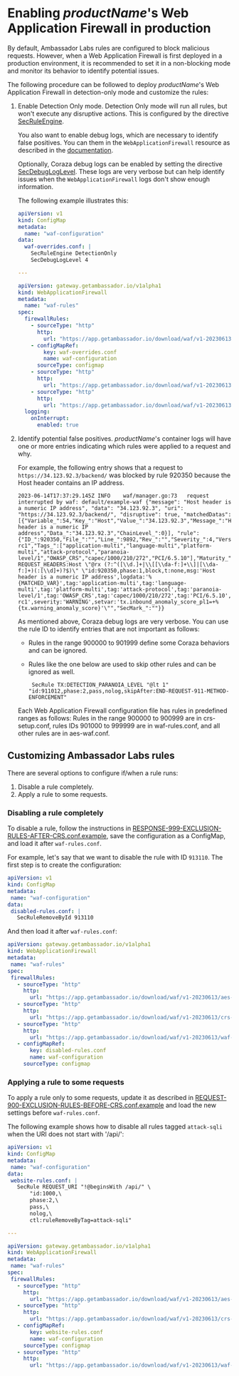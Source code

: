 # Enabling $productName$'s Web Application Firewall in production

By default, Ambassador Labs rules are configured to block malicious requests. However, when a Web Application Firewall is
first deployed in a production environment, it is recommended to set it in a non-blocking mode and monitor its behavior
to identify potential issues.

The following procedure can be followed to deploy $productName$'s Web Application Firewall in detection-only mode and
customize the rules:

1. Enable Detection Only mode. Detection Only mode will run all rules, but won't execute any disruptive actions.
   This is configured by the directive [SecRuleEngine][].

   You also want to enable debug logs, which are necessary to identify false positives. You can them in the
   `WebApplicationFirewall` resource as described in the [documentation][].

   Optionally, Coraza debug logs can be enabled by setting the directive [SecDebugLogLevel][]. These logs are very verbose
   but can help identify issues when the `WebApplicationFirewall` logs don't show enough information.

   The following example illustrates this:

   ```yaml
   apiVersion: v1
   kind: ConfigMap
   metadata:
     name: "waf-configuration"
   data:
     waf-overrides.conf: |
       SecRuleEngine DetectionOnly
       SecDebugLogLevel 4

   ---

   apiVersion: gateway.getambassador.io/v1alpha1
   kind: WebApplicationFirewall
   metadata:
     name: "waf-rules"
   spec:
     firewallRules:
       - sourceType: "http"
         http:
           url: "https://app.getambassador.io/download/waf/v1-20230613/aes-waf.conf"
       - configMapRef:
           key: waf-overrides.conf
           name: waf-configuration
         sourceType: configmap
       - sourceType: "http"
         http:
           url: "https://app.getambassador.io/download/waf/v1-20230613/crs-setup.conf"
       - sourceType: "http"
         http:
           url: "https://app.getambassador.io/download/waf/v1-20230613/waf-rules.conf"
     logging:
       onInterrupt:
         enabled: true
   ```

2. Identify potential false positives. $productName$'s container logs will have one or more entries indicating which rules
   were applied to a request and why.

   For example, the following entry shows that a request to `https://34.123.92.3/backend/` was blocked by rule 920350 because
   the Host header contains an IP address.

   ```text
   2023-06-14T17:37:29.145Z	INFO	waf/manager.go:73	request interrupted by waf: default/example-waf	{"message": "Host header is a numeric IP address", "data": "34.123.92.3", "uri": "https://34.123.92.3/backend/", "disruptive": true, "matchedDatas": [{"Variable_":54,"Key_":"Host","Value_":"34.123.92.3","Message_":"Host header is a numeric IP address","Data_":"34.123.92.3","ChainLevel_":0}], "rule": {"ID_":920350,"File_":"","Line_":9892,"Rev_":"","Severity_":4,"Version_":"OWASP_CRS/4.0.0-rc1","Tags_":["application-multi","language-multi","platform-multi","attack-protocol","paranoia-level/1","OWASP_CRS","capec/1000/210/272","PCI/6.5.10"],"Maturity_":0,"Accuracy_":0,"Operator_":"","Phase_":1,"Raw_":"SecRule REQUEST_HEADERS:Host \"@rx (?:^([\\d.]+|\\[[\\da-f:]+\\]|[\\da-f:]+)(:[\\d]+)?$)\" \"id:920350,phase:1,block,t:none,msg:'Host header is a numeric IP address',logdata:'%{MATCHED_VAR}',tag:'application-multi',tag:'language-multi',tag:'platform-multi',tag:'attack-protocol',tag:'paranoia-level/1',tag:'OWASP_CRS',tag:'capec/1000/210/272',tag:'PCI/6.5.10',ver:'OWASP_CRS/4.0.0-rc1',severity:'WARNING',setvar:'tx.inbound_anomaly_score_pl1=+%{tx.warning_anomaly_score}'\"","SecMark_":""}}
   ```

   As mentioned above, Coraza debug logs are very verbose. You can use the rule ID to identify entries that are not important as follows:

   - Rules in the range 900000 to 901999 define some Coraza behaviors and can be ignored.

   - Rules like the one below are used to skip other rules and can be ignored as well.

     ```text
      SecRule TX:DETECTION_PARANOIA_LEVEL "@lt 1" "id:911012,phase:2,pass,nolog,skipAfter:END-REQUEST-911-METHOD-ENFORCEMENT"
     ```

   <Alert severity="info">
       Each Web Application Firewall configuration file has rules in predefined ranges as follows: Rules in the range
       900000 to 900999 are in crs-setup.conf, rules IDs 901000 to 999999 are in waf-rules.conf, and all other rules are in aes-waf.conf.
   </Alert>


## Customizing Ambassador Labs rules

There are several options to configure if/when a rule runs:
1. Disable a rule completely.
2. Apply a rule to some requests.

### Disabling a rule completely

To disable a rule, follow the instructions in [RESPONSE-999-EXCLUSION-RULES-AFTER-CRS.conf.example][], save the
configuration as a ConfigMap, and load it after `waf-rules.conf`.

For example, let's say that we want to disable the rule with ID `913110`. The first step is to create the configuration:

```yaml
apiVersion: v1
kind: ConfigMap
metadata:
 name: "waf-configuration"
data:
 disabled-rules.conf: |
   SecRuleRemoveById 913110
```

And then load it after `waf-rules.conf`:

```yaml
apiVersion: gateway.getambassador.io/v1alpha1
kind: WebApplicationFirewall
metadata:
 name: "waf-rules"
spec:
 firewallRules:
   - sourceType: "http"
     http:
       url: "https://app.getambassador.io/download/waf/v1-20230613/aes-waf.conf"
   - sourceType: "http"
     http:
       url: "https://app.getambassador.io/download/waf/v1-20230613/crs-setup.conf"
   - sourceType: "http"
     http:
       url: "https://app.getambassador.io/download/waf/v1-20230613/waf-rules.conf"
   - configMapRef:
       key: disabled-rules.conf
       name: waf-configuration
     sourceType: configmap
```

### Applying a rule to some requests

To apply a rule only to some requests, update it as described in [REQUEST-900-EXCLUSION-RULES-BEFORE-CRS.conf.example][] and
load the new settings before `waf-rules.conf`.

The following example shows how to disable all rules tagged `attack-sqli` when the URI does not start with '/api/':

```yaml
apiVersion: v1
kind: ConfigMap
metadata:
 name: "waf-configuration"
data:
 website-rules.conf: |
   SecRule REQUEST_URI "!@beginsWith /api/" \
       "id:1000,\
       phase:2,\
       pass,\
       nolog,\
       ctl:ruleRemoveByTag=attack-sqli"

---

apiVersion: gateway.getambassador.io/v1alpha1
kind: WebApplicationFirewall
metadata:
 name: "waf-rules"
spec:
 firewallRules:
   - sourceType: "http"
     http:
       url: "https://app.getambassador.io/download/waf/v1-20230613/aes-waf.conf"
   - sourceType: "http"
     http:
       url: "https://app.getambassador.io/download/waf/v1-20230613/crs-setup.conf"
   - configMapRef:
       key: website-rules.conf
       name: waf-configuration
     sourceType: configmap
   - sourceType: "http"
     http:
       url: "https://app.getambassador.io/download/waf/v1-20230613/waf-rules.conf"
```

[SecRuleEngine]: https://coraza.io/docs/seclang/directives/#secruleengine
[SecDebugLogLevel]: https://coraza.io/docs/seclang/directives/#secdebugloglevel
[REQUEST-900-EXCLUSION-RULES-BEFORE-CRS.conf.example]: https://github.com/coreruleset/coreruleset/blob/v4.0/dev/rules/REQUEST-900-EXCLUSION-RULES-BEFORE-CRS.conf.example
[RESPONSE-999-EXCLUSION-RULES-AFTER-CRS.conf.example]: https://github.com/coreruleset/coreruleset/blob/v4.0/dev/rules/RESPONSE-999-EXCLUSION-RULES-AFTER-CRS.conf.example
[documentation]: ../web-application-firewalls
